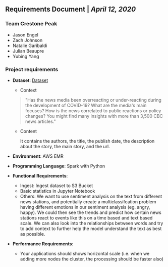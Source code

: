 ## Requirements Document | *April 12, 2020*


### **Team Crestone Peak**
- Jason Engel
- Zach Johnson
- Natalie Garibaldi
- Julian Beaupre
- Yubing Yang


### Project requirements
- **Dataset**: [Dataset](https://www.kaggle.com/ryanxjhan/cbc-news-coronavirus-articles-march-26)
  - Context
  >"Has the news media been overreacting or under-reacting during the development of COVID-19? What are the media's main focuses? How is the news correlated to public reactions or policy changes? You might find many insights with more than 3,500 CBC news articles."

  - Content
  
       It contains the authors, the title, the publish date, the description about the story, the main story, and the url.

- **Environment**: AWS EMR
- **Programming Language**: Spark with Python
- **Functional Requirements**:
  - Ingest: Ingest dataset to S3 Bucket
  - Basic statistics in Jupyter Notebook
  - Others: We want to use sentiment analysis on the text from different news stations, and potentially create a multiclassifcation problem having different emotions in our sentiment analysis (eg. angry, happy). We could then see the trends and predict how certain news stations react to events like this on a time based and text based scale. We can also look into the relationships between words and try to add context to further help the model understand the text as best as possible.
- **Performance Requirements**:
  - Your applications should shows horizontal scale (i.e. when we adding more nodes the cluster, the processing should be faster also)
  
